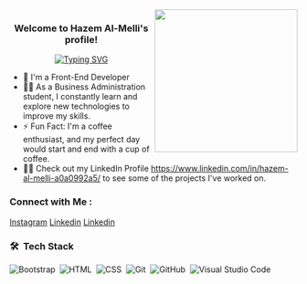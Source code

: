 <img width="250" align="right" src="https://c.tenor.com/_DOBjnGspYAAAAAM/code-coding.gif">


<h3 align="center">
  Welcome to Hazem Al-Melli's profile!
  
</h3>


<!-- Typing SVG by DenverCoder1 - https://github.com/DenverCoder1/readme-typing-svg -->
<p align="center">
  <a href="https://git.io/typing-svg"><img src="https://readme-typing-svg.demolab.com?font=Fira+Code&pause=1000&color=4287FF&background=FF001100&center=true&vCenter=true&width=435&lines=Front-End+Web+Developer;Vibe+Coder;Always+Learning+a+New+Things" alt="Typing SVG" /></a>
</p> 

- 🏢 I'm a Front-End Developer
- 👨‍💻 As a Business Administration  student, I constantly learn and explore new technologies to improve my skills.
- ⚡ Fun Fact: I'm a coffee enthusiast, and my perfect day would start and end with a cup of coffee.
- 👨‍💻 Check out my LinkedIn Profile https://www.linkedin.com/in/hazem-al-melli-a0a0992a5/ to see some of the projects I've worked on.


### Connect with Me :

<a href="https://www.instagram.com/hazem_almelli/" target="_blank">Instagram</a>
<a href="https://www.linkedin.com/in/hazem-al-melli-a0a0992a5/" target="_blank">Linkedin</a>
<a href="https://www.facebook.com/hazem.almili" target="_blank">Linkedin</a>



### 🛠 &nbsp;Tech Stack

![Bootstrap](https://img.shields.io/badge/-Bootstrap-05122A?style=flat&logo=bootstrap&logoColor=563D7C)&nbsp;
![HTML](https://img.shields.io/badge/-HTML-05122A?style=flat&logo=HTML5)&nbsp;
![CSS](https://img.shields.io/badge/-CSS-05122A?style=flat&logo=CSS3&logoColor=1572B6)&nbsp;
![Git](https://img.shields.io/badge/-Git-05122A?style=flat&logo=git)&nbsp;
![GitHub](https://img.shields.io/badge/-GitHub-05122A?style=flat&logo=github)&nbsp;
![Visual Studio Code](https://img.shields.io/badge/-Visual%20Studio%20Code-05122A?style=flat&logo=visual-studio-code&logoColor=007ACC)&nbsp;





